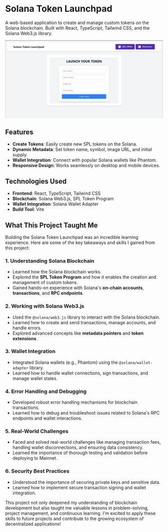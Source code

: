 # Solana Token Launchpad

A web-based application to create and manage custom tokens on the Solana blockchain. Built with React, TypeScript, Tailwind CSS, and the Solana Web3.js library.

![Demo](./src/assets/praview.png)

## Features

- **Create Tokens**: Easily create new SPL tokens on the Solana.
- **Dynamic Metadata**: Set token name, symbol, image URL, and initial supply.
- **Wallet Integration**: Connect with popular Solana wallets like Phantom.
- **Responsive Design**: Works seamlessly on desktop and mobile devices.

## Technologies Used

- **Frontend**: React, TypeScript, Tailwind CSS
- **Blockchain**: Solana Web3.js, SPL Token Program
- **Wallet Integration**: Solana Wallet Adapter
- **Build Tool**: Vite

## What This Project Taught Me

Building the Solana Token Launchpad was an incredible learning experience. Here are some of the key takeaways and skills I gained from this project:

### 1. **Understanding Solana Blockchain**
   - Learned how the Solana blockchain works.
   - Explored the **SPL Token Program** and how it enables the creation and management of custom tokens.
   - Gained hands-on experience with Solana's **on-chain accounts**, **transactions**, and **RPC endpoints**.

### 2. **Working with Solana Web3.js**
   - Used the `@solana/web3.js` library to interact with the Solana blockchain.
   - Learned how to create and send transactions, manage accounts, and handle errors.
   - Explored advanced concepts like **metadata pointers** and **token extensions**.

### 3. **Wallet Integration**
   - Integrated Solana wallets (e.g., Phantom) using the `@solana/wallet-adapter` library.
   - Learned how to handle wallet connections, sign transactions, and manage wallet states.

### 4. **Error Handling and Debugging**
   - Developed robust error handling mechanisms for blockchain transactions.
   - Learned how to debug and troubleshoot issues related to Solana's RPC endpoints and wallet interactions.

### 5. **Real-World Challenges**
   - Faced and solved real-world challenges like managing transaction fees, handling wallet disconnections, and ensuring data consistency.
   - Learned the importance of thorough testing and validation before deploying to Mainnet.

### 6. **Security Best Practices**
   - Understood the importance of securing private keys and sensitive data.
   - Learned how to implement secure transaction signing and wallet integration.

This project not only deepened my understanding of blockchain development but also taught me valuable lessons in problem-solving, project management, and continuous learning. I'm excited to apply these skills to future projects and contribute to the growing ecosystem of decentralized applications!
